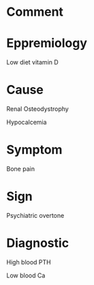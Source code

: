 # Comment

# Eppremiology

Low diet vitamin D

# Cause

Renal Osteodystrophy

Hypocalcemia

# Symptom

Bone pain

# Sign

Psychiatric overtone

# Diagnostic

High blood PTH

Low blood Ca

